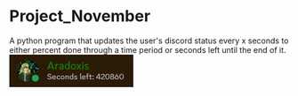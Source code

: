 # Project_November
 A python program that updates the user's discord status every x seconds to either percent done through a time period or seconds left until the end of it.
![Screenshot of status](/images/screenshot_status.png)
